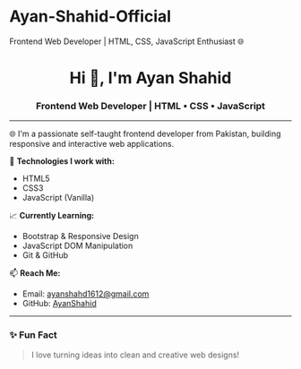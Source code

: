 # Ayan-Shahid-Official
Frontend Web Developer | HTML, CSS, JavaScript Enthusiast 🌐

<h1 align="center">Hi 👋, I'm Ayan Shahid</h1>
<h3 align="center">Frontend Web Developer | HTML • CSS • JavaScript</h3>


---

🌐 I'm a passionate self-taught frontend developer from Pakistan, building responsive and interactive web applications.

🔧 **Technologies I work with:**
- HTML5
- CSS3
- JavaScript (Vanilla)

📈 **Currently Learning:**
- Bootstrap & Responsive Design
- JavaScript DOM Manipulation
- Git & GitHub

📫 **Reach Me:**
- Email: ayanshahd1612@gmail.com 
- GitHub: [AyanShahid](https://github.com/AyanShahid16) 

---


### ✨ Fun Fact
> I love turning ideas into clean and creative web designs!


